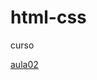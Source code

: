 # html-css
 curso



 <a href="https://andregarros.github.io/html-css/aulas/ex02/index.html">aula02</a>

